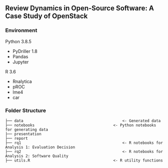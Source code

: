 ## Review Dynamics in Open-Source Software: A Case Study of OpenStack

### Environment

Python 3.8.5

- PyDriller 1.8
- Pandas
- Jupyter

R 3.6

- Rnalytica
- pROC
- lme4
- car

### Folder Structure

```
├── data											<- Generated data
├── notebooks									<- Python notebooks for generating data
├── presentation
├── report
├── rq1												<- R notebooks for Analysis 1: Evaluation Decision
├── rq2												<- R notebooks for Analysis 2: Software Quality
├── utils.R										<- R utility functions
```


